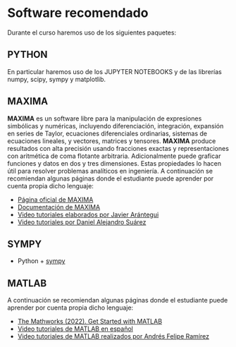 # Software recomendado
 
Durante el curso haremos uso de los siguientes paquetes:

## PYTHON
En particular haremos uso de los JUPYTER NOTEBOOKS y de las librerías numpy, scipy, sympy y matplotlib.

## MAXIMA
**MAXIMA** es un software libre para la manipulación de expresiones simbólicas y numéricas, incluyendo diferenciación, integración, expansión en series de Taylor, ecuaciones diferenciales ordinarias, sistemas de ecuaciones lineales, y vectores, matrices y tensores. **MAXIMA** produce resultados con alta precisión usando fracciones exactas y representaciones con aritmética de coma flotante arbitraria. Adicionalmente puede graficar funciones y datos en dos y tres dimensiones. Estas propiedades lo hacen útil para resolver problemas analíticos en ingeniería. A continuación se recomiendan algunas páginas donde el estudiante puede aprender por cuenta propia dicho lenguaje:

* [Página oficial de MAXIMA](http://maxima.sourceforge.net/)
* [Documentación de MAXIMA](http://maxima.sourceforge.net/documentation.html)
* [Video tutoriales elaborados por Javier Arántegui](http://vimeo.com/maximajaj)
* [Video tutoriales por Daniel Alejandro Suárez](https://www.youtube.com/playlist?list=PLFk7DOCMKbw_QrywlNmPtCmaNH_wSu28g)

## SYMPY
* Python + [sympy](https://www.sympy.org/)

<!---
### Alternativas a MAXIMA
* <https://www.symbolab.com/>
* <https://www.wolframalpha.com/>

* [Axiom](http://axiom-developer.org/)
* MATLAB (toolbox de álgebra simbólica)
--->

## MATLAB
A continuación se recomiendan algunas páginas donde el estudiante puede aprender por cuenta propia dicho lenguaje:
* [The Mathworks (2022). Get Started with MATLAB](https://www.mathworks.com/help/matlab/getting-started-with-matlab.html)
* [Video tutoriales de MATLAB en español](http://matlablatino.blogspot.com/)
* [Video tutoriales de MATLAB realizados por Andrés Felipe Ramírez](https://www.youtube.com/playlist?list=PLj3KYX7UqPG8uZWqtQ7ZBG1DSou1fLDMS)

<!---
## COMSOL Multiphysics 3.5
[COMSOL Multiphysics](http://www.comsol.com/) es un paquete de modelado para la simulación de cualquier proceso físico que se pueda describir mediante ecuaciones en derivadas parciales (partial differential equations o PDEs). Está provisto de la última tecnología y algoritmos de resolvedores que pueden manejar problemas complejos de forma rápida y precisa, mientras que su intuitiva estructura está diseñada para proporcionar una gran facilidad de uso y flexibilidad. A continuación se recomiendan algunos enlaces donde el estudiante puede aprender por cuenta propia dicho software:

* [Video tutoriales elaborados por Felipe Uribe](https://vimeo.com/user1637955)
* Windows: Inicio -> Programas -> COMSOL -> Documentación -> Getting started guide.pdf
* Linux:
  * `/usr/local/comsol35a/doc/multiphysics/quick.pdf` 
  * `/usr/local/comsol35a/doc/multiphysics/modlib.pdf`
  * `/usr/local/comsol35a/doc/sme/smemodlib.pdf`
  * `/usr/local/comsol35a/doc/sme/smeverification.pdf`
--->